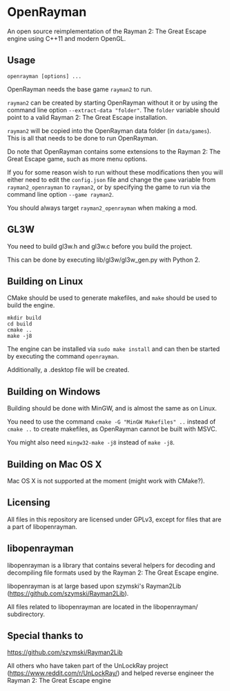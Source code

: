 # OpenRayman


An open source reimplementation of the Rayman 2: The Great Escape engine using C++11 and modern OpenGL.


## Usage


`openrayman [options] ...`  


OpenRayman needs the base game `rayman2` to run.


`rayman2` can be created by starting OpenRayman without it or by using the command line option `--extract-data "folder"`. The `folder` variable should point to a valid Rayman 2: The Great Escape installation.


`rayman2` will be copied into the OpenRayman data folder (in `data/games`). This is all that needs to be done to run OpenRayman.


Do note that OpenRayman contains some extensions to the Rayman 2: The Great Escape game, such as more menu options.


If you for some reason wish to run without these modifications then you will either need to edit the `config.json` file and change the `game` variable from `rayman2_openrayman` to `rayman2`, or by specifying the game to run via the command line option `--game rayman2`.


You should always target `rayman2_openrayman` when making a mod.


## GL3W


You need to build gl3w.h and gl3w.c before you build the project.


This can be done by executing lib/gl3w/gl3w_gen.py with Python 2.


## Building on Linux


CMake should be used to generate makefiles, and `make` should be used to build the engine.


```
mkdir build
cd build
cmake ..
make -j8
```

The engine can be installed via `sudo make install` and can then be started by executing the command `openrayman`.


Additionally, a .desktop file will be created.


## Building on Windows


Building should be done with MinGW, and is almost the same as on Linux.


You need to use the command `cmake -G "MinGW Makefiles" ..` instead of `cmake ..` to create makefiles, as OpenRayman cannot be built with MSVC.


You might also need `mingw32-make -j8` instead of `make -j8`.


## Building on Mac OS X


Mac OS X is not supported at the moment (might work with CMake?).


## Licensing


All files in this repository are licensed under GPLv3, except for files that are a part of libopenrayman.


## libopenrayman


libopenrayman is a library that contains several helpers for decoding and decompiling file formats used by the Rayman 2: The Great Escape engine.


libopenrayman is at large based upon szymski's Rayman2Lib (https://github.com/szymski/Rayman2Lib).


All files related to libopenrayman are located in the libopenrayman/ subdirectory.


## Special thanks to


https://github.com/szymski/Rayman2Lib


All others who have taken part of the UnLockRay project (https://www.reddit.com/r/UnLockRay/) and helped reverse engineer the Rayman 2: The Great Escape engine
